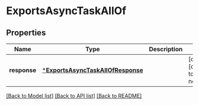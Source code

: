 # ExportsAsyncTaskAllOf


## Properties
Name | Type | Description | Notes
------------ | ------------- | ------------- | -------------
**response** | [***ExportsAsyncTaskAllOfResponse**](ExportsAsyncTaskAllOfResponse.md) |  | [optional] [default to nothing]


[[Back to Model list]](../README.md#models) [[Back to API list]](../README.md#api-endpoints) [[Back to README]](../README.md)


